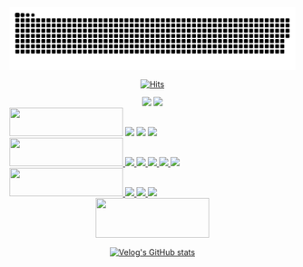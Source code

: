 <div align="center">

![snake gif](https://github.com/JunTaeHahm/JunTaeHahm/blob/output/github-contribution-grid-snake.svg)
  
[![Hits](https://hits.seeyoufarm.com/api/count/incr/badge.svg?url=https%3A%2F%2Fgithub.com%2FJunTaeHahm&count_bg=%230C1117&title_bg=%230C1117&icon=cloudsmith.svg&icon_color=%23FFFFFF&title=Hello%21&edge_flat=false)](https://hits.seeyoufarm.com)

  <img src="https://i.pinimg.com/originals/48/89/0c/48890c0cba7202893720081996ccbc1f.gif" width="500"/>
  <img src="https://i.pinimg.com/originals/48/7e/8e/487e8eeecedf506903840cc00f91e428.gif" width="500"/>
</div>

<div align="center">
  <div align="left">
    <img src="https://capsule-render.vercel.app/api?type=transparent&section=footer&text=Channel&fontColor=6ca4fb&fontSize=100&fontAlignY=100&fontAlign=50" height ="50" width="200" />
    <a href="mailto:jth5287@icloud.com,ahuuae_@kakao.com,jth5287@naver.com"><img src="https://img.shields.io/badge/Mail-ffffff?style=for-the-badge&logo=apple&logoColor=black"></a>
    <a href="https://velog.io/@ahuuae"><img src="https://img.shields.io/badge/Velog-ffffff?style=for-the-badge&logo=Velog&logoColor=black"/></a>
    <a href="https://www.instagram.com/ahuuae/"><img src="https://img.shields.io/badge/Instagram-ffffff?style=for-the-badge&logo=Instagram&logoColor=black"/>
  </div>
    
  <div align="left">
    <img src="https://capsule-render.vercel.app/api?type=transparent&section=footer&text=SKILL&fontColor=6ca4fb&fontSize=100&fontAlignY=100&fontAlign=50" height ="50" width="200" />
    <img src="https://img.shields.io/badge/HTML5-ffffff?style=for-the-badge&logo=HTML5&logoColor=E34F26"/>
    <img src="https://img.shields.io/badge/CSS3-ffffff?style=for-the-badge&logo=CSS3&logoColor=1572B6"/>
    <img src="https://img.shields.io/badge/JavaScript-ffffff?style=for-the-badge&logo=JavaScript&logoColor=F7DF1E"/>
    <img src="https://img.shields.io/badge/TypeScript-ffffff?style=for-the-badge&logo=TypeScript&logoColor=#3178C6"/>
    <img src="https://img.shields.io/badge/React-ffffff?style=for-the-badge&logo=react&logoColor=61DAFB"/><br />
    <img src="https://capsule-render.vercel.app/api?type=transparent&section=footer&text=SOFTWARE&fontColor=6ca4fb&fontSize=100&fontAlignY=100&fontAlign=50" height ="50" width="200" />
    <img src="https://img.shields.io/badge/Visual Studio Code-ffffff?style=for-the-badge&logo=Visual Studio Code&logoColor=007ACC"/>
    <img src="https://img.shields.io/badge/GitHub-ffffff?style=for-the-badge&logo=GitHub&logoColor=black"/>
    <img src="https://img.shields.io/badge/Figma-ffffff?style=for-the-badge&logo=Figma&logoColor=F24E1E"/>
  </div>
    
  <div align="center">
    <img src="https://capsule-render.vercel.app/api?type=transparent&section=footer&text=POST&fontColor=e8896b&fontSize=100&fontAlignY=100&fontAlign=50" height ="70" width="200" />
    
[![Velog's GitHub stats](https://velog-readme-stats.vercel.app/api?name=ahuuae&color=white)](https://velog.io/@ahuuae)
    
  </div>
</div>
    
  


